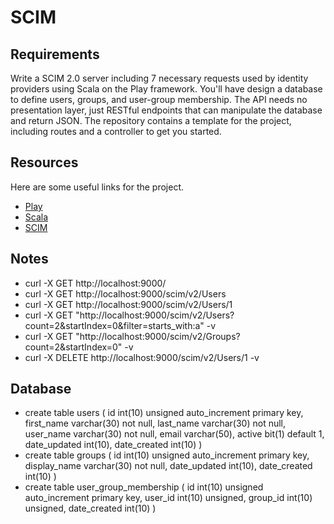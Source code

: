 # SCIM

## Requirements
Write a SCIM 2.0 server including 7 necessary requests used by identity providers using Scala on the Play framework. You'll have design a database to define users, groups, and user-group membership. The API needs no presentation layer, just RESTful endpoints that can manipulate the database and return JSON. The repository contains a template for the project, including routes and a controller to get you started.

## Resources
Here are some useful links for the project.
* [Play](https://www.playframework.com/)
* [Scala](http://www.scala-lang.org/documentation/)
* [SCIM](http://www.simplecloud.info/)

## Notes
* curl -X GET http://localhost:9000/
* curl -X GET http://localhost:9000/scim/v2/Users
* curl -X GET http://localhost:9000/scim/v2/Users/1
* curl -X GET "http://localhost:9000/scim/v2/Users?count=2&startIndex=0&filter=starts_with:a" -v
* curl -X GET "http://localhost:9000/scim/v2/Groups?count=2&startIndex=0" -v
* curl -X DELETE http://localhost:9000/scim/v2/Users/1 -v

## Database
* create table users (
     id int(10) unsigned auto_increment primary key,
     first_name varchar(30) not null,
     last_name varchar(30) not null,
     user_name varchar(30) not null,
     email varchar(50),
     active bit(1) default 1,
     date_updated int(10),
     date_created int(10)
  )
* create table groups (
     id int(10) unsigned auto_increment primary key,
     display_name varchar(30) not null,
     date_updated int(10),
     date_created int(10)
  )
* create table user_group_membership (
     id int(10) unsigned auto_increment primary key,
     user_id int(10) unsigned,
     group_id int(10) unsigned,
     date_created int(10)
  )
